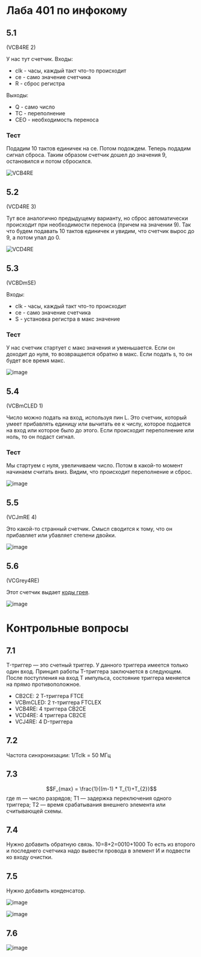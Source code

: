 # Лаба 401 по инфокому

## 5.1

(VCB4RE 2)

У нас тут счетчик.
Входы:

* clk - часы, каждый такт что-то происходит
* ce - само значение счетчика
* R - сброс регистра

Выходы:
* Q - само число
* TC - переполнение
* CEO - необходимость переноса

### Тест

Подадим 10 тактов единичек на ce.
Потом подождем. Теперь подадим сигнал сброса.
Таким образом счетчик дошел до значения 9, остановился и потом сбросился.

![VCB4RE](https://user-images.githubusercontent.com/25401699/218034190-987d6db6-802a-42e4-83e9-e2097b129ad7.PNG)

## 5.2

(VCD4RE 3)

Тут все аналогично предыдущему варианту, но сброс автоматически происходит при необходимости переноса (причем на значении 9).
Так что будем подавать 10 тактов единичек и увидим, что счетчик вырос до 9, а потом упал до 0.

![VCD4RE](https://user-images.githubusercontent.com/25401699/218034240-b6925674-58aa-4ece-87a8-8f6cd9dd0d69.PNG)

## 5.3

(VCBDmSE)

Входы:

* clk - часы, каждый такт что-то происходит
* ce - само значение счетчика
* S - установка регистра в макс значение

### Тест

У нас счетчик стартует с макс значения и уменьшается. Если он доходит до нуля, то возвращается обратно в макс.
Если подать s, то он будет все время макс.

![image](https://user-images.githubusercontent.com/25401699/218038882-47c0dda9-db73-4500-b261-d916ce5a7dbf.png)

## 5.4

(VCBmCLED 1)

Число можно подать на вход, используя пин L.
Это счетчик, который умеет прибавлять единицу или вычитать ее к числу, которое подается на вход или которое было до этого.
Если происходит переполнение или ноль, то он подаст сигнал.

### Тест

Мы стартуем с нуля, увеличиваем число. Потом в какой-то момент начинаем считать вниз. Видим, что происходит переполнение и сброс.

![image](https://user-images.githubusercontent.com/25401699/218042657-90911aca-5157-4456-b1dd-c2c4f3eedef1.png)

## 5.5

(VCJmRE 4)

Это какой-то странный счетчик.
Смысл сводится к тому, что он прибавляет или убавляет степени двойки.

![image](https://user-images.githubusercontent.com/25401699/218045191-544a21b3-2c63-4740-b8ba-2eba0a6e71de.png)

## 5.6

(VCGrey4RE)

Этот счетчик выдает [коды грея](http://e-maxx.ru/algo/gray_code).

![image](https://user-images.githubusercontent.com/25401699/218048150-1e0a856e-d2fb-4e64-bdd3-27d421567838.png)

# Контрольные вопросы

## 7.1

T-триггер — это счетный триггер. У данного триггера имеется только один вход. Принцип работы T-триггера заключается в следующем. После поступления на вход T импульса, состояние триггера меняется на прямо противоположное.

* CB2CE: 2 Т-триггера FTCE 
* VCBmCLED: 2 т-триггера FTCLEX 
* VCB4RE: 4 триггера CB2CE
* VCD4RE: 4 триггера CB2CE
* VCJ4RE: 4 D-триггера

## 7.2

Частота синхронизации: 1/Tclk = 50 МГц

## 7.3

$$F_{max} = \frac{1}{(m-1) * T_{1}+T_{2}}$$
где m — число разрядов; Т1 — задержка переключения одного триггера; Т2 — время срабатывания внешнего элемента или считывающей схемы.

## 7.4

Нужно добавить обратную связь. 10=8+2=0010+1000
То есть из второго и последнего счетчика надо вывести провода в элемент И и подвести ко входу очистки.

## 7.5

Нужно добавить конденсатор.

![image](https://user-images.githubusercontent.com/25401699/219596942-9aee80f5-f98f-4667-ab64-71010ff0f5f3.png)

![image](https://user-images.githubusercontent.com/25401699/219596998-32913284-6f94-4386-b9b5-fd3af51235bc.png)

## 7.6

![image](https://user-images.githubusercontent.com/25401699/219599403-853f229c-664a-4d33-9d2d-3d96aff05f2d.png)
